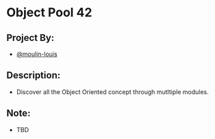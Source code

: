 # Object Pool 42
## Project By:
- [@moulin-louis](https://github.com/moulin-louis)
## Description:
- Discover all the Object Oriented concept through mutltiple modules.

## Note:
- TBD
